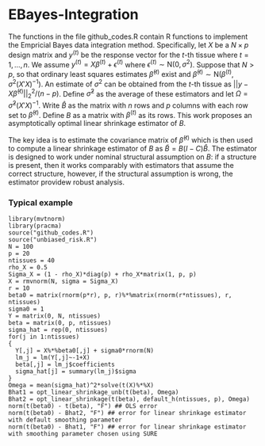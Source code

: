 # EBayes-Integration
The functions in the file github_codes.R contain R functions to implement the Empricial Bayes data integration method. Specifically, let $X$ be a $N \times p$ design matrix and $y^{(t)}$ be the response vector for the $t$-th tissue where $t = 1, \ldots, n$. We assume $y^{(t)} = X\beta^{(t)} + \epsilon^{(t)}$ where $\epsilon^{(t)} \sim \mathrm{N}(0,\sigma^2)$. Suppose that $N > p$, so that ordinary least squares estimates $\hat{\beta}^{(t)}$ exist and $\hat{\beta}^{(t)} \sim \mathrm{N}(\beta^{(t)}, \sigma^2 (X'X)^{-1})$. An estimate of $\sigma^2$ can be obtained from the $t$-th tissue as $||y - X\hat{\beta}^{(t)}||_2^2/(n-p)$. Define $\hat{\sigma}^2$ as the average of these estimators and let $\Omega = \hat{\sigma}^2 (X'X)^{-1}$. Write $\hat{B}$ as the matrix with $n$ rows and $p$ columns with each row set to $\hat{\beta}^{(t)}$. Define $B$ as a matrix with $\beta^{(t)}$ as its rows. This work proposes an asymptotically optimal linear shrinkage estimator of $B$. 

The key idea is to estimate the covariance matrix of $\hat{\beta}^{(t)}$ which is then used to compute a linear shrinkage estimator of $B$ as $\widetilde{B}=B(I - C)\hat{B}$. The estimator is designed to work under nominal structural assumption on $B$: if a structure is present, then it works comparably with estimators that assume the correct structure, however, if the structural assumption is wrong, the estimator providew robust analysis.

### Typical example ###
```
library(mvtnorm)
library(pracma)
source("github_codes.R")
source("unbiased_risk.R")
N = 100
p = 20
ntissues = 40
rho_X = 0.5
Sigma_X = (1 - rho_X)*diag(p) + rho_X*matrix(1, p, p)
X = rmvnorm(N, sigma = Sigma_X)
r = 10
beta0 = matrix(rnorm(p*r), p, r)%*%matrix(rnorm(r*ntissues), r, ntissues)
sigma0 = 1
Y = matrix(0, N, ntissues)
beta = matrix(0, p, ntissues)
sigma_hat = rep(0, ntissues)
for(j in 1:ntissues)
{
  Y[,j] = X%*%beta0[,j] + sigma0*rnorm(N)
  lm_j = lm(Y[,j]~-1+X)
  beta[,j] = lm_j$coefficients
  sigma_hat[j] = summary(lm_j)$sigma
}
Omega = mean(sigma_hat)^2*solve(t(X)%*%X)
Bhat1 = opt_linear_shrinkage_unb(t(beta), Omega)
Bhat2 = opt_linear_shrinkage(t(beta), default_h(ntissues, p), Omega)
norm(t(beta0) - t(beta), "F") ## OLS error
norm(t(beta0) - Bhat2, "F") ## error for linear shrinkage estimator with default smoothing parameter 
norm(t(beta0) - Bhat1, "F") ## error for linear shrinkage estimator with smoothing parameter chosen using SURE

```
